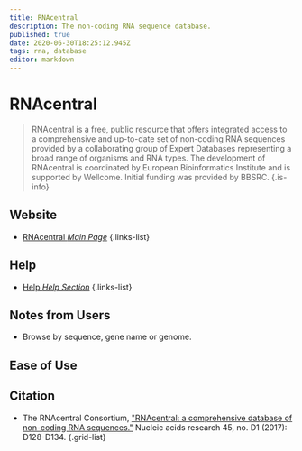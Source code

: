 ```yaml
---
title: RNAcentral
description: The non-coding RNA sequence database.
published: true
date: 2020-06-30T18:25:12.945Z
tags: rna, database
editor: markdown
---
```


# RNAcentral

> RNAcentral is a free, public resource that offers integrated access to a comprehensive and up-to-date set of non-coding RNA sequences provided by a collaborating group of Expert Databases representing a broad range of organisms and RNA types.
&NewLine;
The development of RNAcentral is coordinated by European Bioinformatics Institute and is supported by Wellcome. Initial funding was provided by BBSRC.
{.is-info}

 

## Website 

- [RNAcentral *Main Page*](https://rnacentral.org/)
 {.links-list}
 
## Help
- [Help *Help Section*](https://rnacentral.org/help)
{.links-list}

## Notes from Users
- Browse by sequence, gene name or genome.


## Ease of Use

## Citation 

- The RNAcentral Consortium, ["RNAcentral: a comprehensive database of non-coding RNA sequences."](https://academic.oup.com/nar/article/45/D1/D128/2333921) Nucleic acids research 45, no. D1 (2017): D128-D134.
{.grid-list}